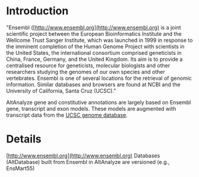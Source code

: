 # Introduction #

"Ensembl ([http://www.ensembl.org](http://www.ensembl.org) is a joint scientific project between the European Bioinformatics Institute and the Wellcome Trust Sanger Institute, which was launched in 1999 in response to the imminent completion of the Human Genome Project with scientists in the United States, the international consortium comprised geneticists in China, France, Germany, and the United Kingdom. Its aim is to provide a centralised resource for geneticists, molecular biologists and other researchers studying the genomes of our own species and other vertebrates. Ensembl is one of several locations for the retrieval of genomic information. Similar databases and browsers are found at NCBI and the University of California, Santa Cruz (UCSC)."

AltAnalyze gene and constitutive annotations are largely based on Ensembl gene, transcript and exon models. These models are augmented with transcript data from the [UCSC genome database](http://genome.ucsc.edu).

# Details #

[http://www.ensembl.org](http://www.ensembl.org)
Databases (AltDatabase) built from Ensembl in AltAnalyze are versioned (e.g., EnsMart55)